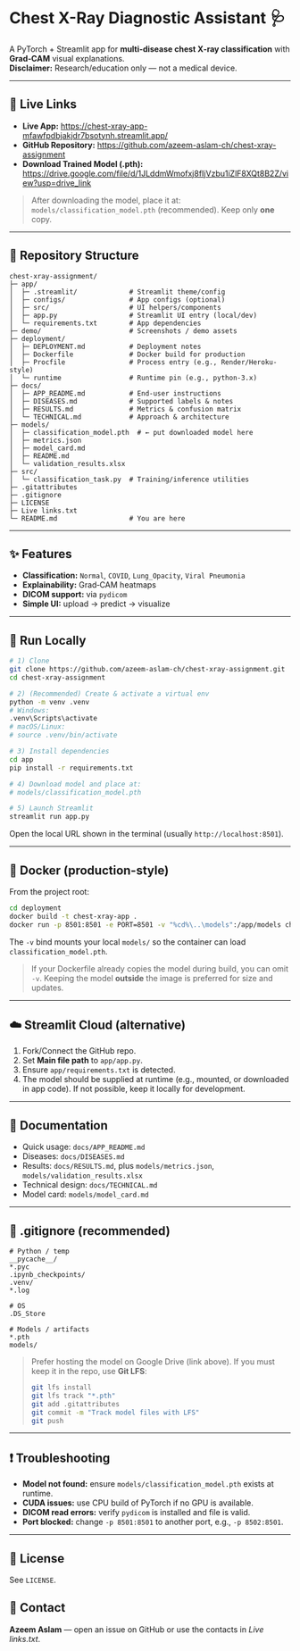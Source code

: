 # Chest X-Ray Diagnostic Assistant 🩺

A PyTorch + Streamlit app for **multi‑disease chest X‑ray classification** with **Grad‑CAM** visual explanations.  
**Disclaimer:** Research/education only — not a medical device.

---

## 🔗 Live Links
- **Live App:** https://chest-xray-app-mfawfpdbjakjdr7bsotynh.streamlit.app/
- **GitHub Repository:** https://github.com/azeem-aslam-ch/chest-xray-assignment
- **Download Trained Model (.pth):** https://drive.google.com/file/d/1JLddmWmofxj8fIjVzbu1iZlF8XQt8B2Z/view?usp=drive_link

> After downloading the model, place it at: `models/classification_model.pth` (recommended). Keep only **one** copy.

---

## 📁 Repository Structure
```
chest-xray-assignment/
├─ app/
│  ├─ .streamlit/             # Streamlit theme/config
│  ├─ configs/                # App configs (optional)
│  ├─ src/                    # UI helpers/components
│  ├─ app.py                  # Streamlit UI entry (local/dev)
│  └─ requirements.txt        # App dependencies
├─ demo/                      # Screenshots / demo assets
├─ deployment/
│  ├─ DEPLOYMENT.md           # Deployment notes
│  ├─ Dockerfile              # Docker build for production
│  ├─ Procfile                # Process entry (e.g., Render/Heroku-style)
│  └─ runtime                 # Runtime pin (e.g., python-3.x)
├─ docs/
│  ├─ APP_README.md           # End-user instructions
│  ├─ DISEASES.md             # Supported labels & notes
│  ├─ RESULTS.md              # Metrics & confusion matrix
│  └─ TECHNICAL.md            # Approach & architecture
├─ models/
│  ├─ classification_model.pth  # ← put downloaded model here
│  ├─ metrics.json
│  ├─ model_card.md
│  ├─ README.md
│  └─ validation_results.xlsx
├─ src/
│  └─ classification_task.py  # Training/inference utilities
├─ .gitattributes
├─ .gitignore
├─ LICENSE
├─ Live links.txt
└─ README.md                  # You are here
```

---

## ✨ Features
- **Classification:** `Normal`, `COVID`, `Lung_Opacity`, `Viral Pneumonia`
- **Explainability:** Grad‑CAM heatmaps
- **DICOM support:** via `pydicom`
- **Simple UI:** upload → predict → visualize

---

## 🚀 Run Locally
```bash
# 1) Clone
git clone https://github.com/azeem-aslam-ch/chest-xray-assignment.git
cd chest-xray-assignment

# 2) (Recommended) Create & activate a virtual env
python -m venv .venv
# Windows:
.venv\Scripts\activate
# macOS/Linux:
# source .venv/bin/activate

# 3) Install dependencies
cd app
pip install -r requirements.txt

# 4) Download model and place at:
# models/classification_model.pth

# 5) Launch Streamlit
streamlit run app.py
```
Open the local URL shown in the terminal (usually `http://localhost:8501`).

---

## 🐳 Docker (production-style)
From the project root:
```bash
cd deployment
docker build -t chest-xray-app .
docker run -p 8501:8501 -e PORT=8501 -v "%cd%\..\models":/app/models chest-xray-app
```
The `-v` bind mounts your local `models/` so the container can load `classification_model.pth`.

> If your Dockerfile already copies the model during build, you can omit `-v`. Keeping the model **outside** the image is preferred for size and updates.

---

## ☁️ Streamlit Cloud (alternative)
1. Fork/Connect the GitHub repo.  
2. Set **Main file path** to `app/app.py`.  
3. Ensure `app/requirements.txt` is detected.  
4. The model should be supplied at runtime (e.g., mounted, or downloaded in app code). If not possible, keep it locally for development.

---

## 📄 Documentation
- Quick usage: `docs/APP_README.md`  
- Diseases: `docs/DISEASES.md`  
- Results: `docs/RESULTS.md`, plus `models/metrics.json`, `models/validation_results.xlsx`  
- Technical design: `docs/TECHNICAL.md`  
- Model card: `models/model_card.md`

---

## 🧷 .gitignore (recommended)
```
# Python / temp
__pycache__/
*.pyc
.ipynb_checkpoints/
.venv/
*.log

# OS
.DS_Store

# Models / artifacts
*.pth
models/
```

> Prefer hosting the model on Google Drive (link above). If you must keep it in the repo, use **Git LFS**:
> ```bash
> git lfs install
> git lfs track "*.pth"
> git add .gitattributes
> git commit -m "Track model files with LFS"
> git push
> ```

---

## ❗ Troubleshooting
- **Model not found:** ensure `models/classification_model.pth` exists at runtime.  
- **CUDA issues:** use CPU build of PyTorch if no GPU is available.  
- **DICOM read errors:** verify `pydicom` is installed and file is valid.  
- **Port blocked:** change `-p 8501:8501` to another port, e.g., `-p 8502:8501`.

---

## 📜 License
See `LICENSE`.

## 👤 Contact
**Azeem Aslam** — open an issue on GitHub or use the contacts in *Live links.txt*.
